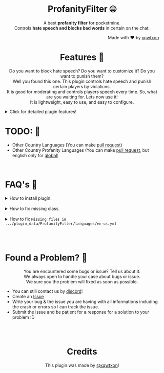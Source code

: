 <h1 align=center>ProfanityFilter 🤐</h1>
<p align=center>A best <b>profanity filter</b> for pocketmine.<br>Controls <b>hate speech and blocks bad words</b> in certain on the chat.</p>
<p align=right>Made with ❤ by <a href="https://github.com/xqwtxon">xqwtxon</a></p>


<h1 align=center>Features 🎈</h1>
<p align="center">
Do you want to block hate speech? Do you want to customize it? Do you want to punish them?<br>
Well you found this one. This plugin controls hate speech and punish certain players by violations.<br>
It is good for moderating and controls players speech every time. So, what are you waiting for. Lets now use it!<br>
It is lightweight, easy to use, and easy to configure.
</p>
<details>
	<summary>Click for detailed plugin features!</summary>
	
- [x] UI (FormAPI)<br>
- [x] Profanity Command.<br>
- [x] Profanity Filter Types!<br>
- [x] Custom Languages!<br>
- [x] Easy to configure.<br>
- [x] PluginAPI ([Wiki](https://github.com/xqwtxon/HiveProfanityFilter/wiki))
	
</details>




<h1>TODO: 🎯</h1>
<p align=left>
		<ul>
		<li>Other Country Languages (You can make <a href="https://github.com/xqwtxon/ProfanityFilter/pulls">pull request</a>)</li>
		<li>Other Country Profanity Languages (You can make <a href="https://github.com/xqwtxon/ProfanityFilter/pulls">pull request</a>, but english only for <a href="https://github.com/xqwtxon/HiveProfanityFilter/blob/main/resources/banned-words.yml">global</a>)</li>
		</ul>
</p>
<br>

			
			
			
			
			
<h1>FAQ's 🤷‍</h1>
<p align=left>
	<details>
		<summary>How to install plugin.</summary>
		<ul>
		<li>You must have <a href="https://doc
		pmmp.io/">pocketmine server</a> running on your platform.</li>
		<li>Download plugin on <a href="https://poggit.pmmp.io/p/ProfanityFilter">poggit</a>.</li>
		<li>Move your downloaded plugin to pocketmine server files, and move it to <code>plugin_data</code></li>
		<li>Then start your server by running it.</li>
		<ul>
	</details>
	<br>
	<details>
		<summary>How to fix missing class.</summary>
		<p>
			Well, as pocketmine 4.0.0 is released. This plugin uses <code>src-namespace-prefix</code>.<br>
			If you are experience this issue. Move up your pocketmine-mp to latest version that can be download here in <a href="https://github.com/pmmp/PocketMine-MP/releases">pocketmine releases</a>
		</p>
	</details>
	<br>
	<details>
		<summary>How to fix <code>Missing files in .../plugin_data/ProfanityFilter/languages/en-us.yml</code></summary>
		<p>
			Well, if you experience this issue. Try to delete languages folder located in <code>plugin_data</code> of plugin.<br>
			Or fix this by deleting <code>config.yml</code>.
		</p>
	</details>
</p>

<br>
<br>
<h1>Found a Problem? 🧤</h1>
<p align=center>
	You are encountered some bugs or issue? Tell us about it.<br>
	We always open to handle your case about bugs or issue.<br>
	We sure you the problem will fixed as soon as possible.<br>
</p>
	<ul>
		<li>You can still contact us by <a href="https://discord.gg/v2rNeHaptd">discord</a>!</li>
		<li>Create an <a href="https://github.com/xqwtxon/ProfanityFilter/issues">Issue</a></li>
		<li>Write your bug & the issue you are having with all informations including the crash or errors so I can track the issue.</li>
		<li>Submit the issue and be patient for a response for a solution to your problem :D</li>
	</ul>


<br><br>
<h1 align=center>Credits</h1>
<p align=center>This plugin was made by <a href="https://github.com/xqwtxon/">@xqwtxon</a>!</p>
